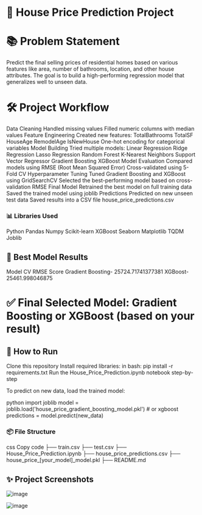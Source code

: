 # 🏡 House Price Prediction Project
# 📚 Problem Statement
Predict the final selling prices of residential homes based on various features like area, number of bathrooms, location, and other house attributes.
The goal is to build a high-performing regression model that generalizes well to unseen data.

# 🛠️ Project Workflow
Data Cleaning
Handled missing values
Filled numeric columns with median values
Feature Engineering
Created new features:
TotalBathrooms
TotalSF
HouseAge
RemodelAge
IsNewHouse
One-hot encoding for categorical variables
Model Building
Tried multiple models:
Linear Regression
Ridge Regression
Lasso Regression
Random Forest
K-Nearest Neighbors
Support Vector Regressor
Gradient Boosting
XGBoost
Model Evaluation
Compared models using RMSE (Root Mean Squared Error)
Cross-validated using 5-Fold CV
Hyperparameter Tuning
Tuned Gradient Boosting and XGBoost using GridSearchCV
Selected the best-performing model based on cross-validation RMSE
Final Model
Retrained the best model on full training data
Saved the trained model using joblib
Predictions
Predicted on new unseen test data
Saved results into a CSV file house_price_predictions.csv

### 📊 Libraries Used
Python
Pandas
Numpy
Scikit-learn
XGBoost
Seaborn
Matplotlib
TQDM
Joblib

## 🧠 Best Model Results
Model	CV RMSE Score
Gradient Boosting-	25724.71741377381
XGBoost-	25461.998046875



# ✅ Final Selected Model: Gradient Boosting or XGBoost (based on your result)

## 🚀 How to Run
Clone this repository
Install required libraries:
in bash:
pip install -r requirements.txt
Run the House_Price_Prediction.ipynb notebook step-by-step

To predict on new data, load the trained model:

python
import joblib
model = joblib.load('house_price_gradient_boosting_model.pkl') # or xgboost
predictions = model.predict(new_data)

### 📦 File Structure
css
Copy code
├── train.csv
├── test.csv
├── House_Price_Prediction.ipynb
├── house_price_predictions.csv
├── house_price_[your_model]_model.pkl
├── README.md
## ✨ Project Screenshots
![image](https://github.com/user-attachments/assets/5c752730-746b-45df-bff5-adba93ae3a8c)

![image](https://github.com/user-attachments/assets/381c83cc-e21a-4167-8306-b1b6872c97ce)

